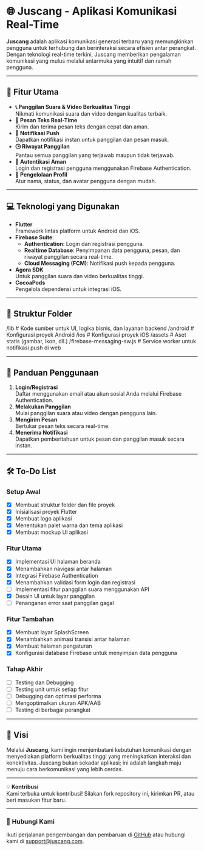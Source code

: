 # 🌐 **Juscang** - Aplikasi Komunikasi Real-Time

**Juscang** adalah aplikasi komunikasi generasi terbaru yang memungkinkan pengguna untuk terhubung dan berinteraksi secara efisien antar perangkat. Dengan teknologi real-time terkini, Juscang memberikan pengalaman komunikasi yang mulus melalui antarmuka yang intuitif dan ramah pengguna.

---

## 🚀 **Fitur Utama**
- **📞 Panggilan Suara & Video Berkualitas Tinggi**  
  Nikmati komunikasi suara dan video dengan kualitas terbaik.
- **💬 Pesan Teks Real-Time**  
  Kirim dan terima pesan teks dengan cepat dan aman.
- **🔔 Notifikasi Push**  
  Dapatkan notifikasi instan untuk panggilan dan pesan masuk.
- **🕒 Riwayat Panggilan**  
  Pantau semua panggilan yang terjawab maupun tidak terjawab.
- **🔐 Autentikasi Aman**  
  Login dan registrasi pengguna menggunakan Firebase Authentication.
- **👤 Pengelolaan Profil**  
  Atur nama, status, dan avatar pengguna dengan mudah.

---

## 💻 **Teknologi yang Digunakan**
- **Flutter**  
  Framework lintas platform untuk Android dan iOS.
- **Firebase Suite**:
    - **Authentication**: Login dan registrasi pengguna.
    - **Realtime Database**: Penyimpanan data pengguna, pesan, dan riwayat panggilan secara real-time.
    - **Cloud Messaging (FCM)**: Notifikasi push kepada pengguna.
- **Agora SDK**  
  Untuk panggilan suara dan video berkualitas tinggi.
- **CocoaPods**  
  Pengelola dependensi untuk integrasi iOS.

---

## 📂 **Struktur Folder**
/lib                      # Kode sumber untuk UI, logika bisnis, dan layanan backend
/android                  # Konfigurasi proyek Android
/ios                      # Konfigurasi proyek iOS
/assets                   # Aset statis (gambar, ikon, dll.)
/firebase-messaging-sw.js # Service worker untuk notifikasi push di web

---

## 🌟 **Panduan Penggunaan**
1. **Login/Registrasi**  
   Daftar menggunakan email atau akun sosial Anda melalui Firebase Authentication.
2. **Melakukan Panggilan**  
   Mulai panggilan suara atau video dengan pengguna lain.
3. **Mengirim Pesan**  
   Bertukar pesan teks secara real-time.
4. **Menerima Notifikasi**  
   Dapatkan pemberitahuan untuk pesan dan panggilan masuk secara instan.

---

## 🛠️ **To-Do List**
### **Setup Awal**
- [x] Membuat struktur folder dan file proyek
- [x] Inisialisasi proyek Flutter
- [x] Membuat logo aplikasi
- [x] Menentukan palet warna dan tema aplikasi
- [x] Membuat mockup UI aplikasi

### **Fitur Utama**
- [x] Implementasi UI halaman beranda
- [x] Menambahkan navigasi antar halaman
- [x] Integrasi Firebase Authentication
- [x] Menambahkan validasi form login dan registrasi
- [ ] Implementasi fitur panggilan suara menggunakan API
- [x] Desain UI untuk layar panggilan
- [ ] Penanganan error saat panggilan gagal

### **Fitur Tambahan**
- [x] Membuat layar SplashScreen
- [x] Menambahkan animasi transisi antar halaman
- [x] Membuat halaman pengaturan
- [x] Konfigurasi database Firebase untuk menyimpan data pengguna

### **Tahap Akhir**
- [ ] Testing dan Debugging
- [ ] Testing unit untuk setiap fitur
- [ ] Debugging dan optimasi performa
- [ ] Mengoptimalkan ukuran APK/AAB
- [ ] Testing di berbagai perangkat

---

## 🎯 **Visi**
Melalui **Juscang**, kami ingin menjembatani kebutuhan komunikasi dengan menyediakan platform berkualitas tinggi yang meningkatkan interaksi dan konektivitas. Juscang bukan sekadar aplikasi; ini adalah langkah maju menuju cara berkomunikasi yang lebih cerdas.

---

💡 **Kontribusi**  
Kami terbuka untuk kontribusi! Silakan fork repository ini, kirimkan PR, atau beri masukan fitur baru.

---

### 🤝 **Hubungi Kami**
Ikuti perjalanan pengembangan dan pembaruan di [GitHub](https://github.com) atau hubungi kami di support@juscang.com.